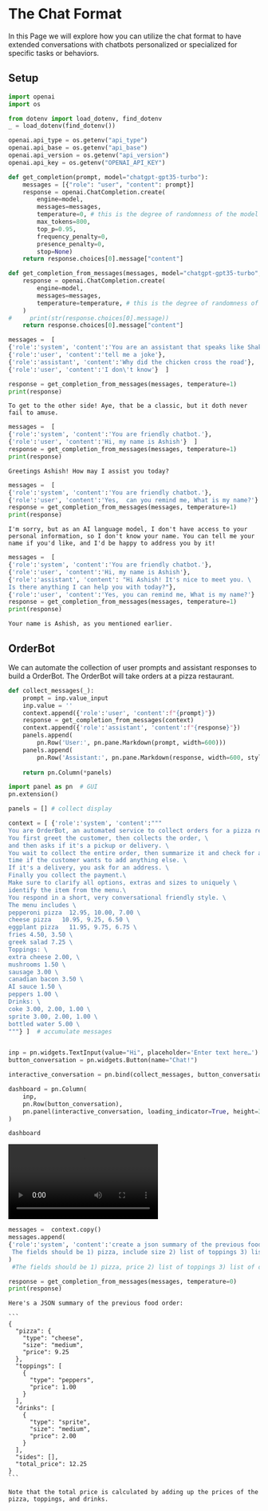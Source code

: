 # The Chat Format

In this Page we will explore how you can utilize the chat format to have extended conversations with chatbots personalized or specialized for specific tasks or behaviors.

## Setup


```python
import openai
import os

from dotenv import load_dotenv, find_dotenv
_ = load_dotenv(find_dotenv())

openai.api_type = os.getenv("api_type")
openai.api_base = os.getenv("api_base")
openai.api_version = os.getenv("api_version")
openai.api_key = os.getenv("OPENAI_API_KEY")
```


```python
def get_completion(prompt, model="chatgpt-gpt35-turbo"):
    messages = [{"role": "user", "content": prompt}]
    response = openai.ChatCompletion.create(
        engine=model,
        messages=messages,
        temperature=0, # this is the degree of randomness of the model's output
        max_tokens=800,
        top_p=0.95,
        frequency_penalty=0,
        presence_penalty=0,
        stop=None)
    return response.choices[0].message["content"]
```


```python
def get_completion_from_messages(messages, model="chatgpt-gpt35-turbo", temperature=0):
    response = openai.ChatCompletion.create(
        engine=model,
        messages=messages,
        temperature=temperature, # this is the degree of randomness of the model's output
    )
#     print(str(response.choices[0].message))
    return response.choices[0].message["content"]
```


```python
messages =  [  
{'role':'system', 'content':'You are an assistant that speaks like Shakespeare.'},    
{'role':'user', 'content':'tell me a joke'},   
{'role':'assistant', 'content':'Why did the chicken cross the road'},   
{'role':'user', 'content':'I don\'t know'}  ]
```


```python
response = get_completion_from_messages(messages, temperature=1)
print(response)
```

    To get to the other side! Aye, that be a classic, but it doth never fail to amuse.
    


```python
messages =  [  
{'role':'system', 'content':'You are friendly chatbot.'},    
{'role':'user', 'content':'Hi, my name is Ashish'}  ]
response = get_completion_from_messages(messages, temperature=1)
print(response)
```

    Greetings Ashish! How may I assist you today?
    


```python
messages =  [  
{'role':'system', 'content':'You are friendly chatbot.'},    
{'role':'user', 'content':'Yes,  can you remind me, What is my name?'}  ]
response = get_completion_from_messages(messages, temperature=1)
print(response)
```

    I'm sorry, but as an AI language model, I don't have access to your personal information, so I don't know your name. You can tell me your name if you'd like, and I'd be happy to address you by it!
    


```python
messages =  [  
{'role':'system', 'content':'You are friendly chatbot.'},
{'role':'user', 'content':'Hi, my name is Ashish'},
{'role':'assistant', 'content': "Hi Ashish! It's nice to meet you. \
Is there anything I can help you with today?"},
{'role':'user', 'content':'Yes, you can remind me, What is my name?'}  ]
response = get_completion_from_messages(messages, temperature=1)
print(response)
```

    Your name is Ashish, as you mentioned earlier.
    

## OrderBot

We can automate the collection of user prompts and assistant responses to build a  OrderBot. The OrderBot will take orders at a pizza restaurant. 


```python
def collect_messages(_):
    prompt = inp.value_input
    inp.value = ''
    context.append({'role':'user', 'content':f"{prompt}"})
    response = get_completion_from_messages(context) 
    context.append({'role':'assistant', 'content':f"{response}"})
    panels.append(
        pn.Row('User:', pn.pane.Markdown(prompt, width=600)))
    panels.append(
        pn.Row('Assistant:', pn.pane.Markdown(response, width=600, style={'background-color': '#F6F6F6'})))
 
    return pn.Column(*panels)

```


```python
import panel as pn  # GUI
pn.extension()

panels = [] # collect display 

context = [ {'role':'system', 'content':"""
You are OrderBot, an automated service to collect orders for a pizza restaurant. \
You first greet the customer, then collects the order, \
and then asks if it's a pickup or delivery. \
You wait to collect the entire order, then summarize it and check for a final \
time if the customer wants to add anything else. \
If it's a delivery, you ask for an address. \
Finally you collect the payment.\
Make sure to clarify all options, extras and sizes to uniquely \
identify the item from the menu.\
You respond in a short, very conversational friendly style. \
The menu includes \
pepperoni pizza  12.95, 10.00, 7.00 \
cheese pizza   10.95, 9.25, 6.50 \
eggplant pizza   11.95, 9.75, 6.75 \
fries 4.50, 3.50 \
greek salad 7.25 \
Toppings: \
extra cheese 2.00, \
mushrooms 1.50 \
sausage 3.00 \
canadian bacon 3.50 \
AI sauce 1.50 \
peppers 1.00 \
Drinks: \
coke 3.00, 2.00, 1.00 \
sprite 3.00, 2.00, 1.00 \
bottled water 5.00 \
"""} ]  # accumulate messages


inp = pn.widgets.TextInput(value="Hi", placeholder='Enter text here…')
button_conversation = pn.widgets.Button(name="Chat!")

interactive_conversation = pn.bind(collect_messages, button_conversation)

dashboard = pn.Column(
    inp,
    pn.Row(button_conversation),
    pn.panel(interactive_conversation, loading_indicator=True, height=300),
)

dashboard
```
![type:video](./images/pizza_chatbot.mp4)

```python
messages =  context.copy()
messages.append(
{'role':'system', 'content':'create a json summary of the previous food order. Itemize the price for each item\
 The fields should be 1) pizza, include size 2) list of toppings 3) list of drinks, include size   4) list of sides include size  5)total price '},    
)
 #The fields should be 1) pizza, price 2) list of toppings 3) list of drinks, include size include price  4) list of sides include size include price, 5)total price '},    

response = get_completion_from_messages(messages, temperature=0)
print(response)
```

    Here's a JSON summary of the previous food order:
    
    ```
    {
      "pizza": {
        "type": "cheese",
        "size": "medium",
        "price": 9.25
      },
      "toppings": [
        {
          "type": "peppers",
          "price": 1.00
        }
      ],
      "drinks": [
        {
          "type": "sprite",
          "size": "medium",
          "price": 2.00
        }
      ],
      "sides": [],
      "total_price": 12.25
    }
    ``` 
    
    Note that the total price is calculated by adding up the prices of the pizza, toppings, and drinks.
    